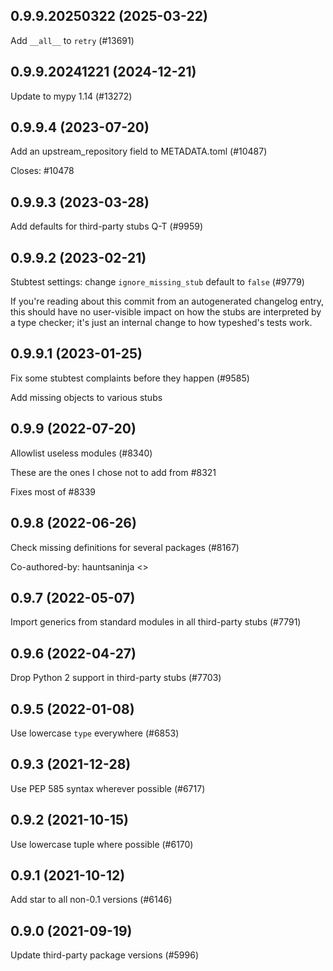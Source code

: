 ## 0.9.9.20250322 (2025-03-22)

Add `__all__` to `retry` (#13691)

## 0.9.9.20241221 (2024-12-21)

Update to mypy 1.14 (#13272)

## 0.9.9.4 (2023-07-20)

Add an upstream_repository field to METADATA.toml (#10487)

Closes: #10478

## 0.9.9.3 (2023-03-28)

Add defaults for third-party stubs Q-T (#9959)

## 0.9.9.2 (2023-02-21)

Stubtest settings: change `ignore_missing_stub` default to `false` (#9779)

If you're reading about this commit from an autogenerated changelog entry, this should have no user-visible impact on how the stubs are interpreted by a type checker; it's just an internal change to how typeshed's tests work.

## 0.9.9.1 (2023-01-25)

Fix some stubtest complaints before they happen (#9585)

Add missing objects to various stubs

## 0.9.9 (2022-07-20)

Allowlist useless modules (#8340)

These are the ones I chose not to add from #8321

Fixes most of #8339

## 0.9.8 (2022-06-26)

Check missing definitions for several packages (#8167)

Co-authored-by: hauntsaninja <>

## 0.9.7 (2022-05-07)

Import generics from standard modules in all third-party stubs (#7791)

## 0.9.6 (2022-04-27)

Drop Python 2 support in third-party stubs (#7703)

## 0.9.5 (2022-01-08)

Use lowercase `type` everywhere (#6853)

## 0.9.3 (2021-12-28)

Use PEP 585 syntax wherever possible (#6717)

## 0.9.2 (2021-10-15)

Use lowercase tuple where possible (#6170)

## 0.9.1 (2021-10-12)

Add star to all non-0.1 versions (#6146)

## 0.9.0 (2021-09-19)

Update third-party package versions (#5996)

